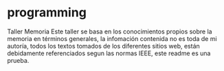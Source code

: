 # programming
Taller Memoria
Este taller se basa en los conocimientos propios sobre la memoria en términos generales, la infomación contenida no es toda de mi autoría, todos los textos tomados
de los diferentes sitios web, están debidamente referenciados segun las normas IEEE, este readme es una prueba.
